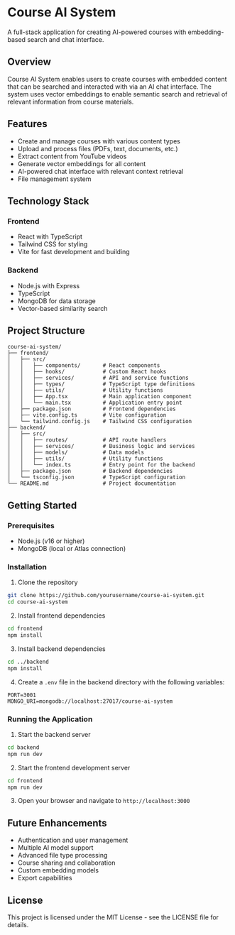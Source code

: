 # Course AI System

A full-stack application for creating AI-powered courses with embedding-based search and chat interface.

## Overview

Course AI System enables users to create courses with embedded content that can be searched and interacted with via an AI chat interface. The system uses vector embeddings to enable semantic search and retrieval of relevant information from course materials.

## Features

- Create and manage courses with various content types
- Upload and process files (PDFs, text, documents, etc.)
- Extract content from YouTube videos
- Generate vector embeddings for all content
- AI-powered chat interface with relevant context retrieval
- File management system

## Technology Stack

### Frontend
- React with TypeScript
- Tailwind CSS for styling
- Vite for fast development and building

### Backend
- Node.js with Express
- TypeScript
- MongoDB for data storage
- Vector-based similarity search

## Project Structure

```
course-ai-system/
├── frontend/
│   ├── src/
│   │   ├── components/       # React components
│   │   ├── hooks/            # Custom React hooks
│   │   ├── services/         # API and service functions
│   │   ├── types/            # TypeScript type definitions
│   │   ├── utils/            # Utility functions
│   │   ├── App.tsx           # Main application component
│   │   └── main.tsx          # Application entry point
│   ├── package.json          # Frontend dependencies
│   ├── vite.config.ts        # Vite configuration
│   └── tailwind.config.js    # Tailwind CSS configuration
├── backend/
│   ├── src/
│   │   ├── routes/           # API route handlers
│   │   ├── services/         # Business logic and services
│   │   ├── models/           # Data models
│   │   ├── utils/            # Utility functions
│   │   └── index.ts          # Entry point for the backend
│   ├── package.json          # Backend dependencies
│   └── tsconfig.json         # TypeScript configuration
└── README.md                 # Project documentation
```

## Getting Started

### Prerequisites

- Node.js (v16 or higher)
- MongoDB (local or Atlas connection)

### Installation

1. Clone the repository
```bash
git clone https://github.com/yourusername/course-ai-system.git
cd course-ai-system
```

2. Install frontend dependencies
```bash
cd frontend
npm install
```

3. Install backend dependencies
```bash
cd ../backend
npm install
```

4. Create a `.env` file in the backend directory with the following variables:
```
PORT=3001
MONGO_URI=mongodb://localhost:27017/course-ai-system
```

### Running the Application

1. Start the backend server
```bash
cd backend
npm run dev
```

2. Start the frontend development server
```bash
cd frontend
npm run dev
```

3. Open your browser and navigate to `http://localhost:3000`

## Future Enhancements

- Authentication and user management
- Multiple AI model support
- Advanced file type processing
- Course sharing and collaboration
- Custom embedding models
- Export capabilities

## License

This project is licensed under the MIT License - see the LICENSE file for details. 